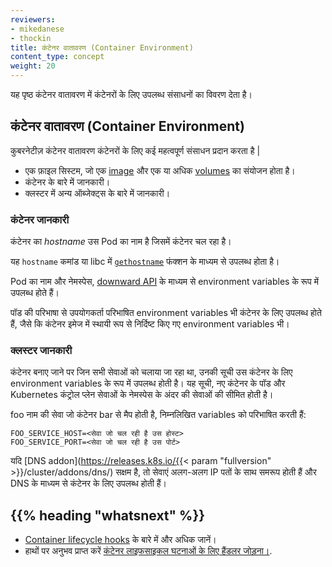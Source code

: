 ```yaml
---
reviewers:
- mikedanese
- thockin
title: कंटेनर वातावरण (Container Environment)
content_type: concept
weight: 20
---
```


<!-- overview -->

यह पृष्ठ कंटेनर वातावरण में कंटेनरों के लिए उपलब्ध संसाधनों का विवरण देता है।



<!-- body -->

## कंटेनर वातावरण (Container Environment)

कुबरनेटीज़ कंटेनर वातावरण कंटेनरों के लिए कई महत्वपूर्ण संसाधन प्रदान करता है |

* एक फ़ाइल सिस्टम, जो एक [image](/docs/concepts/containers/images/) और एक या अधिक [volumes](/docs/concepts/storage/volumes/) का संयोजन होता है।
* कंटेनर के बारे में जानकारी।
* क्लस्टर में अन्य ऑब्जेक्ट्स के बारे में जानकारी।


### कंटेनर जानकारी

कंटेनर का *hostname* उस Pod का नाम है जिसमें कंटेनर चल रहा है।

यह `hostname` कमांड या libc में [`gethostname`](https://man7.org/linux/man-pages/man2/gethostname.2.html) फंक्शन के माध्यम से उपलब्ध होता है।

Pod का नाम और नेमस्पेस, [downward API](/docs/tasks/inject-data-application/downward-api-volume-expose-pod-information/) के माध्यम से environment variables के रूप में उपलब्ध होते हैं।

पॉड की परिभाषा से उपयोगकर्ता परिभाषित environment variables भी कंटेनर के लिए उपलब्ध होते हैं, जैसे कि कंटेनर इमेज में स्थायी रूप से निर्दिष्ट किए गए environment variables भी।


### क्लस्टर जानकारी

कंटेनर बनाए जाने पर जिन सभी सेवाओं को चलाया जा रहा था, उनकी सूची उस कंटेनर के लिए environment variables के रूप में उपलब्ध होती है। यह सूची, नए कंटेनर के पॉड और Kubernetes कंट्रोल प्लेन सेवाओं के नेमस्पेस के अंदर की सेवाओं की सीमित होती है।

foo नाम की सेवा जो कंटेनर bar से मैप होती है, निम्नलिखित variables को परिभाषित करती हैं:

```shell
FOO_SERVICE_HOST=<सेवा जो चल रही है उस होस्ट>
FOO_SERVICE_PORT=<सेवा जो चल रही है उस पोर्ट>
```

यदि [DNS addon](https://releases.k8s.io/{{< param "fullversion" >}}/cluster/addons/dns/) सक्षम है, तो सेवाएं अलग-अलग IP पतों के साथ समरूप होती हैं और DNS के माध्यम से कंटेनर के लिए उपलब्ध होती हैं।  


## {{% heading "whatsnext" %}}


* [Container lifecycle hooks](/docs/concepts/containers/container-lifecycle-hooks/) के बारे में और अधिक जानें।
* हाथों पर अनुभव प्राप्त करें
[कंटेनर लाइफसाइकल घटनाओं के लिए हैंडलर जोड़ना।](/docs/tasks/configure-pod-container/attach-handler-lifecycle-event/).